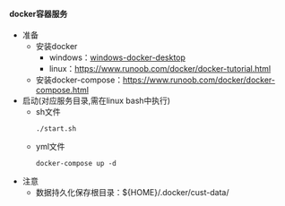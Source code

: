 #### docker容器服务
- 准备
  - 安装docker
    - windows：[windows-docker-desktop](https://www.docker.com/products/docker-desktop)
    - linux：https://www.runoob.com/docker/docker-tutorial.html
  - 安装docker-compose：https://www.runoob.com/docker/docker-compose.html
- 启动(对应服务目录,需在linux bash中执行)
  - sh文件
    ```
    ./start.sh
    ```
  - yml文件
    ```
    docker-compose up -d
    ```
- 注意
  - 数据持久化保存根目录：${HOME}/.docker/cust-data/
    